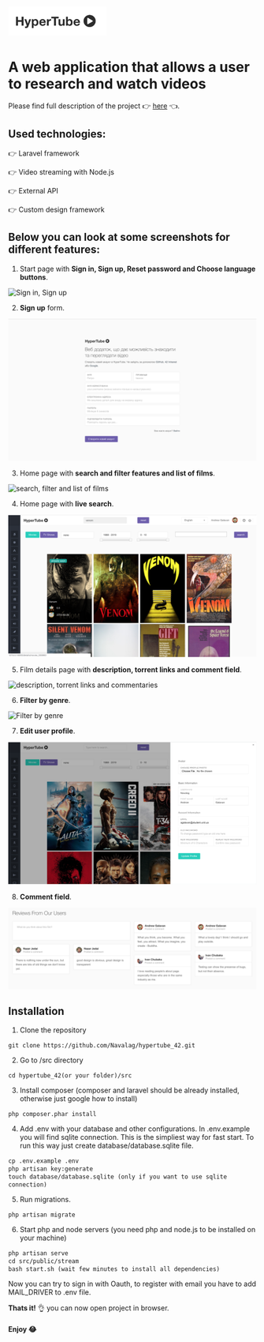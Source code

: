 # <img src="/screenshots/logo.png" alt="logo" title="logo" width="200">

# A web application that allows a user to research and watch videos

Please find full description of the project :point_right: [here](hypertube.en.pdf) :point_left:.

## Used technologies:

:point_right: Laravel framework

:point_right: Video streaming with Node.js

:point_right: External API

:point_right: Custom design framework

## Below you can look at some screenshots for different features:

1. Start page with **Sign in, Sign up, Reset password and Choose language buttons**.
<img src="/screenshots/screen_4.png" alt="Sign in, Sign up" title="Sign in, Sign up">

2. **Sign up** form.
<img src="/screenshots/screen_3.png" alt="Sign up" title="Sign up">

3. Home page with **search and filter features and list of films**.
<img src="/screenshots/screen_1.png" alt="search, filter and list of films" title="search, filter and list of films">

4. Home page with **live search**.
<img src="/screenshots/screen_8.png" alt="live search" title="live search">

5. Film details page with **description, torrent links and comment field**.
<img src="/screenshots/screen_2.png" alt="description, torrent links and commentaries" title="description, torrent links and commentaries">

6. **Filter by genre**.
<img src="/screenshots/screen_5.png" alt="Filter by genre" title="Filter by genre">

7. **Edit user profile**.
<img src="/screenshots/screen_6.png" alt="Edit user profile" title="Edit user profile">

8. **Сomment field**.
<img src="/screenshots/screen_7.png" alt="commentaries" title="commentaries">

## Installation

1. Clone the repository
```
git clone https://github.com/Navalag/hypertube_42.git
```

2. Go to /src directory
```
cd hypertube_42(or your folder)/src
```

3. Install composer (composer and laravel should be already installed, otherwise just google how to install)
```
php composer.phar install
```

4. Add .env with your database and other configurations.
In .env.example you will find sqlite connection. This is the simpliest way for fast start.
To run this way just create database/database.sqlite file.
```
cp .env.example .env
php artisan key:generate
touch database/database.sqlite (only if you want to use sqlite connection)
```

5. Run migrations.
```
php artisan migrate
```

6. Start php and node servers (you need php and node.js to be installed on your machine)
```
php artisan serve
cd src/public/stream
bash start.sh (wait few minutes to install all dependencies)
```
Now you can try to sign in with Oauth, to register with email you have to add MAIL_DRIVER to .env file.

**Thats it!** :ok_hand: you can now open project in browser.

#### Enjoy :joy:
